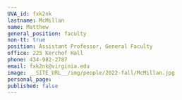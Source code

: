 ```yaml
---
UVA_id: fxk2nk
lastname: McMillan
name: Matthew
general_position: faculty
non-tt: true
position: Assistant Professor, General Faculty
office: 225 Kerchof Hall
phone: 434-982-2787 
email: fxk2nk@virginia.edu
image: __SITE_URL__/img/people/2022-fall/McMillan.jpg 
personal_page:
published: false
---
```



